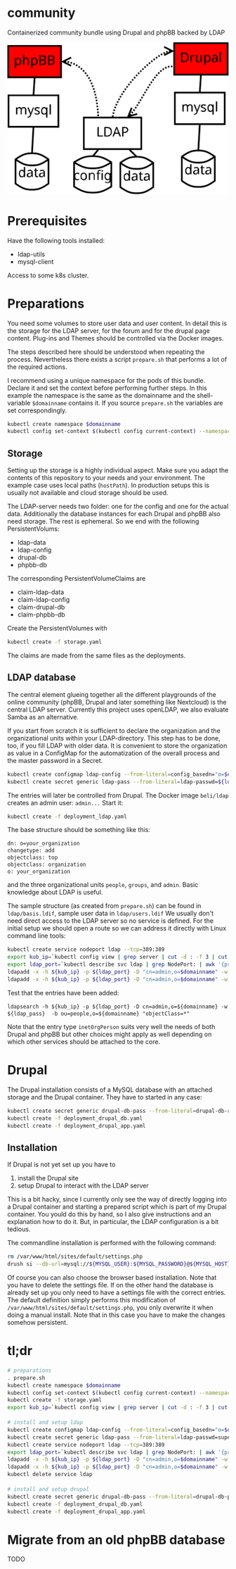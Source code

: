 # community
Containerized community bundle using Drupal and phpBB backed by LDAP

![Structure diagram](doc/structure.svg)

# Prerequisites

Have the following tools installed:

* ldap-utils
* mysql-client

Access to some k8s cluster.

# Preparations

You need some volumes to store user data and user content. In detail this is the storage for the LDAP server, for the forum and for the drupal page content. Plug-ins and Themes should be controlled via the Docker images.

The steps described here should be understood when repeating the process. Nevertheless there exists a script `prepare.sh` that performs a lot of the required actions.

I recommend using a unique namespace for the pods of this bundle. 
Declare it and set the context before performing further steps. 
In this example the namespace is the same as the domainname and the shell-variable `$domainname` contains it.
If you source `prepare.sh` the variables are set correspondingly.

```bash
kubectl create namespace $domainname
kubectl config set-context $(kubectl config current-context) --namespace=$domainname
```

## Storage

Setting up the storage is a highly individual aspect. 
Make sure you adapt the contents of this repository to your needs and your environment. 
The example case uses local paths (`hostPath`). 
In production setups this is usually not available and cloud storage should be used.

The LDAP-server needs two folder: one for the config and one for the actual data. 
Additionally the database instances for each Drupal and phpBB also need storage. 
The rest is ephemeral. 
So we end with the following PersistentVolums:

* ldap-data
* ldap-config
* drupal-db
* phpbb-db

The corresponding PersistentVolumeClaims are

* claim-ldap-data
* claim-ldap-config
* claim-drupal-db
* claim-phpbb-db

Create the PersistentVolumes with

```bash
kubectl create -f storage.yaml
```

The claims are made from the same files as the deployments.

## LDAP database

The central element glueing together all the different playgrounds of the online community (phpBB, Drupal and later something like Nextcloud) is the central LDAP server.
Currently this project uses openLDAP, we also evaluate Samba as an alternative.

If you start from scratch it is sufficient to declare the organization and the organizational units within your LDAP-directory. 
This step has to be done, too, if you fill LDAP with older data. 
It is convenient to store the organization as value in a ConfigMap for the automatization of the overall process and the master password in a Secret.

```bash
kubectl create configmap ldap-config --from-literal=config_basedn="o=$domainname"
kubectl create secret generic ldap-pass --from-literal=ldap-passwd=${ldap_pass}
```

The entries will later be controlled from Drupal.
The Docker image `beli/ldap` creates an admin user: `admin...`
Start it:

```bash
kubectl create -f deployment_ldap.yaml
```

The base structure should be something like this:

```ldap
dn: o=your_organization
changetype: add
objectclass: top
objectclass: organization
o: your_organization
```
and the three organizational units `people`, `groups`, and `admin`.
Basic knowledge about LDAP is useful.

The sample structure (as created from `prepare.sh`) can be found in `ldap/basis.ldif`, sample user data in `ldap/users.ldif`
We usually don't need direct access to the LDAP server so no service is defined.
For the initial setup we should open a route so we can address it directly with Linux command line tools:

```bash
kubectl create service nodeport ldap --tcp=389:389
export kub_ip=`kubectl config view | grep server | cut -d : -f 3 | cut -d / -f 3`
export ldap_port=`kubectl describe svc ldap | grep NodePort: | awk '{print $3}' | cut -d / -f 1`
ldapadd -x -h ${kub_ip} -p ${ldap_port} -D "cn=admin,o=$domainname" -w $ldap_pass -f ldap/basis.ldif
ldapadd -x -h ${kub_ip} -p ${ldap_port} -D "cn=admin,o=$domainname" -w $ldap_pass -f ldap/fill.ldif
```

Test that the entries have been added:
```
ldapsearch -h ${kub_ip} -p ${ldap_port} -D cn=admin,o=${domainname} -w ${ldap_pass}  -b ou=people,o=${domainname} "objectClass=*"
```

Note that the entry type `inetOrgPerson` suits very well the needs of both Drupal and phpBB but other choices might apply as well depending on which other services should be attached to the core.

# Drupal

The Drupal installation consists of a MySQL database with an attached storage and the Drupal container.
They have to started in any case:

```bash
kubectl create secret generic drupal-db-pass --from-literal=drupal-db-root-passwd=${drupal_db_root_passwd} --from-literal=drupal-db-admin-passwd=${drupal_db_admin_passwd}
kubectl create -f deployment_drupal_db.yaml
kubectl create -f deployment_drupal_app.yaml
```

## Installation

If Drupal is not yet set up you have to

1. install the Drupal site
1. setup Drupal to interact with the LDAP server

This is a bit hacky, since I currently only see the way of directly logging into a Drupal container and starting a prepared script which is part of my Drupal container.
You yould do this by hand, so I also give instructions and an explanation how to do it.
But, in particular, the LDAP configuration is a bit tedious.

The commandline installation is performed with the following command:

```bash
rm /var/www/html/sites/default/settings.php
drush si --db-url=mysql://${MYSQL_USER}:${MYSQL_PASSWORD}@${MYSQL_HOST}/${MYSQL_DATABASE} --account-name=admin --account-pass=${LDAP_PASSWD} -v
```
Of course you can also choose the browser based installation. 
Note that you have to delete the settings file.
If on the other hand the database is already set up you only need to have a settings file with the correct entries.
The default definition simply performs this modification of `/var/www/html/sites/default/settings.php`, you only overwrite it when doing a manual install.
Note that in this case you have to make the changes somehow persistent.


# tl;dr

```bash
# preparations
. prepare.sh
kubectl create namespace $domainname
kubectl config set-context $(kubectl config current-context) --namespace=$domainname
kubectl create -f storage.yaml
export kub_ip=`kubectl config view | grep server | cut -d : -f 3 | cut -d / -f 3`

# install and setup ldap
kubectl create configmap ldap-config --from-literal=config_basedn="o=$domainname"
kubectl create secret generic ldap-pass --from-literal=ldap-passwd=supersecret
kubectl create service nodeport ldap --tcp=389:389
export ldap_port=`kubectl describe svc ldap | grep NodePort: | awk '{print $3}' | cut -d / -f 1`
ldapadd -x -h ${kub_ip} -p ${ldap_port} -D "cn=admin,o=$domainname" -w $ldap_pass -f ldap/basis.ldif
ldapadd -x -h ${kub_ip} -p ${ldap_port} -D "cn=admin,o=$domainname" -w $ldap_pass -f ldap/fill.ldif
kubectl delete service ldap

# install and setup drupal
kubectl create secret generic drupal-db-pass --from-literal=drupal-db-pass=${drupal_db_pass}
kubectl create -f deployment_drupal_db.yaml
kubectl create -f deployment_drupal_app.yaml
```

# Migrate from an old phpBB database

 TODO


